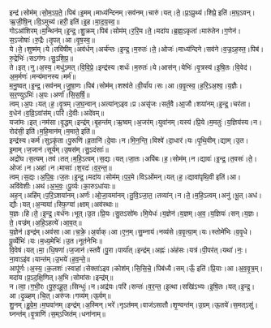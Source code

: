 

  
इन्द्र॑।सोम॑म्।सो॒म॒ऽप॒ते॒।पिब॑।इ॒मम्।माध्य॑न्दिनम्।सव॑नम्।चारु॑।यत्।ते॒।प्र॒ऽप्रुथ्य॑।शिप्रे॒ इति॑।म॒घ॒ऽवन्।ऋ॒जी॒षि॒न्।वि॒ऽमुच्य॑।हरी॒ इति॑।इ॒ह।मा॒द॒य॒स्व॒॥  
गोऽआ॑शिरम्।म॒न्थिन॑म्।इ॒न्द्र॒।शु॒क्रम्।पिब॑।सोम॑म्।र॒रि॒म।ते॒।मदा॑य।ब्र॒ह्म॒ऽकृता॑।मारु॑तेन।ग॒णेन॑।स॒ऽजोषाः॑।रु॒द्रैः।तृ॒पत्।आ।वृ॒ष॒स्व॒॥  
ये।ते॒।शुष्म॑म्।ये।तवि॑षीम्।अव॑र्धन्।अर्च॑न्तः।इ॒न्द्र॒।म॒रुतः॑।ते॒।ओजः॑।माध्य॑न्दिने।सव॑ने।व॒ज्र॒ऽह॒स्त॒।पिब॑।रु॒द्रेभिः॑।सऽग॑णः।सु॒ऽशि॒प्र॒॥  
ते।इत्।नु।अ॒स्य॒।मधु॑ऽमत्।वि॒वि॒प्रे॒।इन्द्र॑स्य।शर्धः॑।म॒रुतः॑।ये।आस॑न्।येभिः॑।वृ॒त्रस्य॑।इ॒षि॒तः।वि॒वेद॑।अ॒म॒र्मणः॑।मन्य॑मानस्य।मर्म॑॥  
म॒नु॒ष्वत्।इ॒न्द्र॒।सव॑नम्।जु॒षा॒णः।पिब॑।सोम॑म्।शश्व॑ते।वी॒र्या॑य।सः।आ।व॒वृ॒त्स्व॒।ह॒रि॒ऽअ॒श्व॒।य॒ज्ञैः।स॒र॒ण्युऽभिः॑।अ॒पः।अर्णा॑।सि॒स॒र्षि॒॥  
त्वम्।अ॒पः।यत्।ह॒।वृ॒त्रम्।ज॒घ॒न्वान्।अत्या॑न्ऽइव।प्र।असृ॑जः।सर्त॒वै।आ॒जौ।शया॑नम्।इ॒न्द्र॒।चर॑ता।व॒धेन॑।व॒व्रि॒ऽवांस॑म्।परि॑।दे॒वीः।अदे॑वम्॥  
यजा॑मः।इत्।नम॑सा।वृ॒द्धम्।इन्द्र॑म्।बृ॒हन्त॑म्।ऋ॒ष्वम्।अ॒जर॑म्।युवा॑नम्।यस्य॑।प्रि॒ये।म॒मतुः॑।य॒ज्ञिय॑स्य।न।रोद॑सी॒ इति॑।म॒हि॒मान॑म्।म॒माते॒ इति॑॥  
इन्द्र॑स्य।कर्म॑।सुऽकृ॑ता।पु॒रूणि॑।व्र॒तानि॑।दे॒वाः।न।मि॒न॒न्ति॒।विश्वे॑।दा॒धार॑।यः।पृ॒थि॒वीम्।द्याम्।उ॒त।इ॒माम्।ज॒जान॑।सूर्य॑म्।उ॒षस॑म्।सु॒ऽदंसाः॑॥  
अद्रो॑घ।स॒त्यम्।तव॑।तत्।म॒हि॒ऽत्वम्।स॒द्यः।यत्।जा॒तः।अपि॑बः।ह॒।सोम॑म्।न।द्यावः॑।इ॒न्द्र॒।त॒वसः॑।ते॒।ओजः॑।न।अहा॑।न।मासाः॑।श॒रदः॑।व॒र॒न्त॒॥  
त्वम्।स॒द्यः।अ॒पि॒बः॒।ज॒तः।इ॒न्द्र॒।मदा॑य।सोम॑म्।प॒र॒मे।विऽओ॑मन्।यत्।ह॒।द्यावा॑पृथि॒वी इति॑।आ।अवि॑वेशीः।अथ॑।अ॒भ॒वः॒।पू॒र्व्यः।का॒रुऽधा॑याः॥  
अह॒न्।अहि॑म्।प॒रि॒ऽशया॑नम्।अर्णः॑।ओ॒जा॒यमा॑नम्।तु॒वि॒ऽजा॒त॒।तव्या॑न्।न।ते॒।म॒हि॒ऽत्वम्।अनु॑।भू॒त्।अध॑।द्यौः।यत्।अ॒न्यया॑।स्फि॒ग्या॑।क्षाम्।अव॑स्थाः॥  
य॒ज्ञः।हि।ते॒।इ॒न्द्र॒।वर्ध॑नः।भूत्।उ॒त।प्रि॒यः।सु॒तऽसो॑मः।मि॒येधः॑।य॒ज्ञेन॑।य॒ज्ञम्।अ॒व॒।य॒ज्ञियः॑।सन्।य॒ज्ञः।ते॒।वज्र॑म्।अ॒हि॒ऽहत्ये॑।आ॒व॒त्॥  
य॒ज्ञेन॑।इन्द्र॑म्।अव॑सा।आ।च॒क्रे॒।अ॒र्वाक्।आ।ए॒न॒म्।सु॒म्नाय॑।नव्य॑से।व॒वृ॒त्या॒म्।यः।स्तोमे॑भिः।व॒वृ॒धे।पू॒र्व्येभिः॑।यः।म॒ध्य॒मेभिः॑।उ॒त।नूत॑नेभिः॥  
वि॒वेष॑।यत्।मा॒।धि॒षणा॑।ज॒जान॑।स्तवै॑।पु॒रा।पार्या॑त्।इन्द्र॑म्।अह्नः॑।अंह॑सः।यत्र॑।पी॒पर॑त्।यथा॑।नः॒।ना॒वाऽइ॑व।यान्त॑म्।उ॒भये॑।ह॒व॒न्ते॒॥  
आपू॑र्णः।अ॒स्य॒।क॒लशः॑।स्वाहा॑।सेक्ता॑ऽइव।कोश॑म्।सि॒सि॒चे॒।पिब॑ध्यै।सम्।ऊँ॒ इति॑।प्रि॒याः।आ।अ॒व॒वृ॒त्र॒म्।मदा॑य।प्र॒ऽद॒क्षि॒णित्।अ॒भि।सोमा॑सः।इन्द्र॑म्॥  
न।त्वा॒।ग॒भी॒रः।पु॒रु॒ऽहू॒त॒।सिन्धुः॑।न।अद्र॑यः।परि॑।सन्तः॑।व॒र॒न्त॒।इ॒त्था।सखि॑ऽभ्यः।इ॒षि॒तः।यत्।इ॒न्द्र॒।आ।दृ॒ळ्हम्।चि॒त्।अरु॑जः।गव्य॑म्।ऊ॒र्वम्॥  
शु॒नम्।हु॒वे॒म॒।म॒घवा॑नम्।इन्द्र॑म्।अ॒स्मिन्।भरे॑।नृऽत॑मम्।वाज॑ऽसातौ।शृ॒ण्वन्त॑म्।उ॒ग्रम्।ऊ॒तये॑।स॒मत्ऽसु॑।घ्नन्त॑म्।वृ॒त्राणि॑।स॒म्ऽजित॑म्।धना॑नाम्॥  
